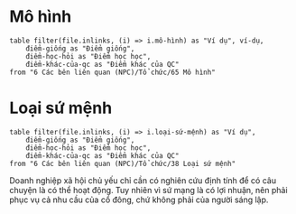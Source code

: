 # Mô hình
```dataview
table filter(file.inlinks, (i) => i.mô-hình) as "Ví dụ", ví-dụ, 
	điểm-giống as "Điểm giống",
	điểm-học-hỏi as "Điểm học học", 
	điểm-khác-của-qc as "Điểm khác của QC" 
from "6 Các bên liên quan (NPC)/Tổ chức/65 Mô hình" 
```
# Loại sứ mệnh
```dataview
table filter(file.inlinks, (i) => i.loại-sứ-mệnh) as "Ví dụ", 
	điểm-giống as "Điểm giống",
	điểm-học-hỏi as "Điểm học học", 
	điểm-khác-của-qc as "Điểm khác của QC" 
from "6 Các bên liên quan (NPC)/Tổ chức/38 Loại sứ mệnh" 
```

Doanh nghiệp xã hội chủ yếu chỉ cần có nghiên cứu định tính để có câu chuyện là có thể hoạt động. Tuy nhiên vì sứ mạng là có lợi nhuận, nên phải phục vụ cả nhu cầu của cổ đông, chứ không phải của người sáng lập.